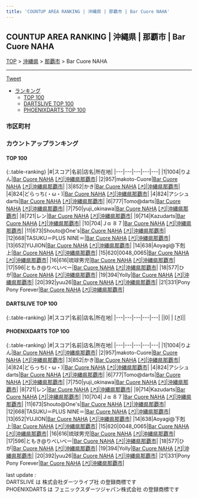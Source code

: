 ```yaml
---
title: 'COUNTUP AREA RANKING | 沖縄県 | 那覇市 | Bar Cuore NAHA'
---
```

## COUNTUP AREA RANKING | 沖縄県 | 那覇市 | Bar Cuore NAHA

[TOP](/darts/rank/) > [沖縄県](/darts/rank/沖縄県/) > [那覇市](/darts/rank/沖縄県/那覇市/) > Bar Cuore NAHA

___

<a href="https://twitter.com/share?ref_src=twsrc%5Etfw" data-text="COUNTUP AREA RANKING | 沖縄県那覇市Bar Cuore NAHA" class="twitter-share-button" data-hashtags="DARTSLIVE,PHOENIXDARTS,darts,ダーツ" data-show-count="false">Tweet</a>

* [ランキング](#カウントアップランキング)
    * [TOP 100](#top-100)
    * [DARTSLIVE TOP 100](#dartslive-top-100)
    * [PHOENIXDARTS TOP 100](#phoenixdarts-top-100)

### 市区町村

<ul>

</ul>

### カウントアップランキング

#### TOP 100



{:.table-ranking}
|#|スコア|名前|店名|所在地|
|---|---|---|---|---|
|1|1004|<span class="rank-name-pd">りよん</span>|<a href="/darts/rank/shops/69991.html">Bar Cuore NAHA</a> <a href="https://vs.phoenixdarts.com/jp/shop/shopDetailInfo/s_69991?s_seq=69991">[↗]</a>|<a href="/darts/rank/沖縄県/那覇市">沖縄県那覇市</a>|
|2|957|<span class="rank-name-pd">makoto-Cuore</span>|<a href="/darts/rank/shops/69991.html">Bar Cuore NAHA</a> <a href="https://vs.phoenixdarts.com/jp/shop/shopDetailInfo/s_69991?s_seq=69991">[↗]</a>|<a href="/darts/rank/沖縄県/那覇市">沖縄県那覇市</a>|
|3|852|<span class="rank-name-pd">かき</span>|<a href="/darts/rank/shops/69991.html">Bar Cuore NAHA</a> <a href="https://vs.phoenixdarts.com/jp/shop/shopDetailInfo/s_69991?s_seq=69991">[↗]</a>|<a href="/darts/rank/沖縄県/那覇市">沖縄県那覇市</a>|
|4|824|<span class="rank-name-pd">どらっち(・ω・)</span>|<a href="/darts/rank/shops/69991.html">Bar Cuore NAHA</a> <a href="https://vs.phoenixdarts.com/jp/shop/shopDetailInfo/s_69991?s_seq=69991">[↗]</a>|<a href="/darts/rank/沖縄県/那覇市">沖縄県那覇市</a>|
|4|824|<span class="rank-name-pd">アシシュ darts</span>|<a href="/darts/rank/shops/69991.html">Bar Cuore NAHA</a> <a href="https://vs.phoenixdarts.com/jp/shop/shopDetailInfo/s_69991?s_seq=69991">[↗]</a>|<a href="/darts/rank/沖縄県/那覇市">沖縄県那覇市</a>|
|6|777|<span class="rank-name-pd">Tomo@darts</span>|<a href="/darts/rank/shops/69991.html">Bar Cuore NAHA</a> <a href="https://vs.phoenixdarts.com/jp/shop/shopDetailInfo/s_69991?s_seq=69991">[↗]</a>|<a href="/darts/rank/沖縄県/那覇市">沖縄県那覇市</a>|
|7|750|<span class="rank-name-pd">yuji_okinawa</span>|<a href="/darts/rank/shops/69991.html">Bar Cuore NAHA</a> <a href="https://vs.phoenixdarts.com/jp/shop/shopDetailInfo/s_69991?s_seq=69991">[↗]</a>|<a href="/darts/rank/沖縄県/那覇市">沖縄県那覇市</a>|
|8|721|<span class="rank-name-pd">レン</span>|<a href="/darts/rank/shops/69991.html">Bar Cuore NAHA</a> <a href="https://vs.phoenixdarts.com/jp/shop/shopDetailInfo/s_69991?s_seq=69991">[↗]</a>|<a href="/darts/rank/沖縄県/那覇市">沖縄県那覇市</a>|
|9|714|<span class="rank-name-pd">Kazudarts</span>|<a href="/darts/rank/shops/69991.html">Bar Cuore NAHA</a> <a href="https://vs.phoenixdarts.com/jp/shop/shopDetailInfo/s_69991?s_seq=69991">[↗]</a>|<a href="/darts/rank/沖縄県/那覇市">沖縄県那覇市</a>|
|10|704|<span class="rank-name-pd">Ｊα ８７</span>|<a href="/darts/rank/shops/69991.html">Bar Cuore NAHA</a> <a href="https://vs.phoenixdarts.com/jp/shop/shopDetailInfo/s_69991?s_seq=69991">[↗]</a>|<a href="/darts/rank/沖縄県/那覇市">沖縄県那覇市</a>|
|11|673|<span class="rank-name-pd">Shouto@One&#x27;s</span>|<a href="/darts/rank/shops/69991.html">Bar Cuore NAHA</a> <a href="https://vs.phoenixdarts.com/jp/shop/shopDetailInfo/s_69991?s_seq=69991">[↗]</a>|<a href="/darts/rank/沖縄県/那覇市">沖縄県那覇市</a>|
|12|668|<span class="rank-name-pd">TASUKU＝PLUS NINE＝</span>|<a href="/darts/rank/shops/69991.html">Bar Cuore NAHA</a> <a href="https://vs.phoenixdarts.com/jp/shop/shopDetailInfo/s_69991?s_seq=69991">[↗]</a>|<a href="/darts/rank/沖縄県/那覇市">沖縄県那覇市</a>|
|13|652|<span class="rank-name-pd">YUJION</span>|<a href="/darts/rank/shops/69991.html">Bar Cuore NAHA</a> <a href="https://vs.phoenixdarts.com/jp/shop/shopDetailInfo/s_69991?s_seq=69991">[↗]</a>|<a href="/darts/rank/沖縄県/那覇市">沖縄県那覇市</a>|
|14|638|<span class="rank-name-pd">Aoyagi@下剋上</span>|<a href="/darts/rank/shops/69991.html">Bar Cuore NAHA</a> <a href="https://vs.phoenixdarts.com/jp/shop/shopDetailInfo/s_69991?s_seq=69991">[↗]</a>|<a href="/darts/rank/沖縄県/那覇市">沖縄県那覇市</a>|
|15|620|<span class="rank-name-pd">0048_0065</span>|<a href="/darts/rank/shops/69991.html">Bar Cuore NAHA</a> <a href="https://vs.phoenixdarts.com/jp/shop/shopDetailInfo/s_69991?s_seq=69991">[↗]</a>|<a href="/darts/rank/沖縄県/那覇市">沖縄県那覇市</a>|
|16|616|<span class="rank-name-pd">琉球男児</span>|<a href="/darts/rank/shops/69991.html">Bar Cuore NAHA</a> <a href="https://vs.phoenixdarts.com/jp/shop/shopDetailInfo/s_69991?s_seq=69991">[↗]</a>|<a href="/darts/rank/沖縄県/那覇市">沖縄県那覇市</a>|
|17|596|<span class="rank-name-pd">ともき@りべいべー</span>|<a href="/darts/rank/shops/69991.html">Bar Cuore NAHA</a> <a href="https://vs.phoenixdarts.com/jp/shop/shopDetailInfo/s_69991?s_seq=69991">[↗]</a>|<a href="/darts/rank/沖縄県/那覇市">沖縄県那覇市</a>|
|18|577|<span class="rank-name-pd">ひが</span>|<a href="/darts/rank/shops/69991.html">Bar Cuore NAHA</a> <a href="https://vs.phoenixdarts.com/jp/shop/shopDetailInfo/s_69991?s_seq=69991">[↗]</a>|<a href="/darts/rank/沖縄県/那覇市">沖縄県那覇市</a>|
|19|394|<span class="rank-name-pd">Yolly</span>|<a href="/darts/rank/shops/69991.html">Bar Cuore NAHA</a> <a href="https://vs.phoenixdarts.com/jp/shop/shopDetailInfo/s_69991?s_seq=69991">[↗]</a>|<a href="/darts/rank/沖縄県/那覇市">沖縄県那覇市</a>|
|20|392|<span class="rank-name-pd">yuu26</span>|<a href="/darts/rank/shops/69991.html">Bar Cuore NAHA</a> <a href="https://vs.phoenixdarts.com/jp/shop/shopDetailInfo/s_69991?s_seq=69991">[↗]</a>|<a href="/darts/rank/沖縄県/那覇市">沖縄県那覇市</a>|
|21|331|<span class="rank-name-pd">Pony Pony Forever</span>|<a href="/darts/rank/shops/69991.html">Bar Cuore NAHA</a> <a href="https://vs.phoenixdarts.com/jp/shop/shopDetailInfo/s_69991?s_seq=69991">[↗]</a>|<a href="/darts/rank/沖縄県/那覇市">沖縄県那覇市</a>|


#### DARTSLIVE TOP 100



{:.table-ranking}
|#|スコア|名前|店名|所在地|
|---|---|---|---|---|
||0|<span class="rank-name-dl"> </span>|<a href="/darts/rank/shops/.html"></a> <a href="">[↗]</a>|<a href="/darts/rank//"></a>|


#### PHOENIXDARTS TOP 100



{:.table-ranking}
|#|スコア|名前|店名|所在地|
|---|---|---|---|---|
|1|1004|<span class="rank-name-pd">りよん</span>|<a href="/darts/rank/shops/69991.html">Bar Cuore NAHA</a> <a href="https://vs.phoenixdarts.com/jp/shop/shopDetailInfo/s_69991?s_seq=69991">[↗]</a>|<a href="/darts/rank/沖縄県/那覇市">沖縄県那覇市</a>|
|2|957|<span class="rank-name-pd">makoto-Cuore</span>|<a href="/darts/rank/shops/69991.html">Bar Cuore NAHA</a> <a href="https://vs.phoenixdarts.com/jp/shop/shopDetailInfo/s_69991?s_seq=69991">[↗]</a>|<a href="/darts/rank/沖縄県/那覇市">沖縄県那覇市</a>|
|3|852|<span class="rank-name-pd">かき</span>|<a href="/darts/rank/shops/69991.html">Bar Cuore NAHA</a> <a href="https://vs.phoenixdarts.com/jp/shop/shopDetailInfo/s_69991?s_seq=69991">[↗]</a>|<a href="/darts/rank/沖縄県/那覇市">沖縄県那覇市</a>|
|4|824|<span class="rank-name-pd">どらっち(・ω・)</span>|<a href="/darts/rank/shops/69991.html">Bar Cuore NAHA</a> <a href="https://vs.phoenixdarts.com/jp/shop/shopDetailInfo/s_69991?s_seq=69991">[↗]</a>|<a href="/darts/rank/沖縄県/那覇市">沖縄県那覇市</a>|
|4|824|<span class="rank-name-pd">アシシュ darts</span>|<a href="/darts/rank/shops/69991.html">Bar Cuore NAHA</a> <a href="https://vs.phoenixdarts.com/jp/shop/shopDetailInfo/s_69991?s_seq=69991">[↗]</a>|<a href="/darts/rank/沖縄県/那覇市">沖縄県那覇市</a>|
|6|777|<span class="rank-name-pd">Tomo@darts</span>|<a href="/darts/rank/shops/69991.html">Bar Cuore NAHA</a> <a href="https://vs.phoenixdarts.com/jp/shop/shopDetailInfo/s_69991?s_seq=69991">[↗]</a>|<a href="/darts/rank/沖縄県/那覇市">沖縄県那覇市</a>|
|7|750|<span class="rank-name-pd">yuji_okinawa</span>|<a href="/darts/rank/shops/69991.html">Bar Cuore NAHA</a> <a href="https://vs.phoenixdarts.com/jp/shop/shopDetailInfo/s_69991?s_seq=69991">[↗]</a>|<a href="/darts/rank/沖縄県/那覇市">沖縄県那覇市</a>|
|8|721|<span class="rank-name-pd">レン</span>|<a href="/darts/rank/shops/69991.html">Bar Cuore NAHA</a> <a href="https://vs.phoenixdarts.com/jp/shop/shopDetailInfo/s_69991?s_seq=69991">[↗]</a>|<a href="/darts/rank/沖縄県/那覇市">沖縄県那覇市</a>|
|9|714|<span class="rank-name-pd">Kazudarts</span>|<a href="/darts/rank/shops/69991.html">Bar Cuore NAHA</a> <a href="https://vs.phoenixdarts.com/jp/shop/shopDetailInfo/s_69991?s_seq=69991">[↗]</a>|<a href="/darts/rank/沖縄県/那覇市">沖縄県那覇市</a>|
|10|704|<span class="rank-name-pd">Ｊα ８７</span>|<a href="/darts/rank/shops/69991.html">Bar Cuore NAHA</a> <a href="https://vs.phoenixdarts.com/jp/shop/shopDetailInfo/s_69991?s_seq=69991">[↗]</a>|<a href="/darts/rank/沖縄県/那覇市">沖縄県那覇市</a>|
|11|673|<span class="rank-name-pd">Shouto@One&#x27;s</span>|<a href="/darts/rank/shops/69991.html">Bar Cuore NAHA</a> <a href="https://vs.phoenixdarts.com/jp/shop/shopDetailInfo/s_69991?s_seq=69991">[↗]</a>|<a href="/darts/rank/沖縄県/那覇市">沖縄県那覇市</a>|
|12|668|<span class="rank-name-pd">TASUKU＝PLUS NINE＝</span>|<a href="/darts/rank/shops/69991.html">Bar Cuore NAHA</a> <a href="https://vs.phoenixdarts.com/jp/shop/shopDetailInfo/s_69991?s_seq=69991">[↗]</a>|<a href="/darts/rank/沖縄県/那覇市">沖縄県那覇市</a>|
|13|652|<span class="rank-name-pd">YUJION</span>|<a href="/darts/rank/shops/69991.html">Bar Cuore NAHA</a> <a href="https://vs.phoenixdarts.com/jp/shop/shopDetailInfo/s_69991?s_seq=69991">[↗]</a>|<a href="/darts/rank/沖縄県/那覇市">沖縄県那覇市</a>|
|14|638|<span class="rank-name-pd">Aoyagi@下剋上</span>|<a href="/darts/rank/shops/69991.html">Bar Cuore NAHA</a> <a href="https://vs.phoenixdarts.com/jp/shop/shopDetailInfo/s_69991?s_seq=69991">[↗]</a>|<a href="/darts/rank/沖縄県/那覇市">沖縄県那覇市</a>|
|15|620|<span class="rank-name-pd">0048_0065</span>|<a href="/darts/rank/shops/69991.html">Bar Cuore NAHA</a> <a href="https://vs.phoenixdarts.com/jp/shop/shopDetailInfo/s_69991?s_seq=69991">[↗]</a>|<a href="/darts/rank/沖縄県/那覇市">沖縄県那覇市</a>|
|16|616|<span class="rank-name-pd">琉球男児</span>|<a href="/darts/rank/shops/69991.html">Bar Cuore NAHA</a> <a href="https://vs.phoenixdarts.com/jp/shop/shopDetailInfo/s_69991?s_seq=69991">[↗]</a>|<a href="/darts/rank/沖縄県/那覇市">沖縄県那覇市</a>|
|17|596|<span class="rank-name-pd">ともき@りべいべー</span>|<a href="/darts/rank/shops/69991.html">Bar Cuore NAHA</a> <a href="https://vs.phoenixdarts.com/jp/shop/shopDetailInfo/s_69991?s_seq=69991">[↗]</a>|<a href="/darts/rank/沖縄県/那覇市">沖縄県那覇市</a>|
|18|577|<span class="rank-name-pd">ひが</span>|<a href="/darts/rank/shops/69991.html">Bar Cuore NAHA</a> <a href="https://vs.phoenixdarts.com/jp/shop/shopDetailInfo/s_69991?s_seq=69991">[↗]</a>|<a href="/darts/rank/沖縄県/那覇市">沖縄県那覇市</a>|
|19|394|<span class="rank-name-pd">Yolly</span>|<a href="/darts/rank/shops/69991.html">Bar Cuore NAHA</a> <a href="https://vs.phoenixdarts.com/jp/shop/shopDetailInfo/s_69991?s_seq=69991">[↗]</a>|<a href="/darts/rank/沖縄県/那覇市">沖縄県那覇市</a>|
|20|392|<span class="rank-name-pd">yuu26</span>|<a href="/darts/rank/shops/69991.html">Bar Cuore NAHA</a> <a href="https://vs.phoenixdarts.com/jp/shop/shopDetailInfo/s_69991?s_seq=69991">[↗]</a>|<a href="/darts/rank/沖縄県/那覇市">沖縄県那覇市</a>|
|21|331|<span class="rank-name-pd">Pony Pony Forever</span>|<a href="/darts/rank/shops/69991.html">Bar Cuore NAHA</a> <a href="https://vs.phoenixdarts.com/jp/shop/shopDetailInfo/s_69991?s_seq=69991">[↗]</a>|<a href="/darts/rank/沖縄県/那覇市">沖縄県那覇市</a>|


<div class="footer border-top border-gray-light mt-5 pt-3 text-right text-gray">
    last update : <span style="font-weight: italic" id="foot_last_modified"></span><br />
    DARTSLIVE は 株式会社ダーツライブ社 の登録商標です<br />
    PHOENIXDARTS は フェニックスダーツジャパン株式会社 の登録商標です<br />
</div>

<script src="https://cdnjs.cloudflare.com/ajax/libs/jquery.tablesorter/2.31.3/js/jquery.tablesorter.min.js" integrity="sha512-qzgd5cYSZcosqpzpn7zF2ZId8f/8CHmFKZ8j7mU4OUXTNRd5g+ZHBPsgKEwoqxCtdQvExE5LprwwPAgoicguNg==" crossorigin="anonymous" referrerpolicy="no-referrer"></script>
<link rel="stylesheet" href="https://cdnjs.cloudflare.com/ajax/libs/jquery.tablesorter/2.31.3/css/theme.default.min.css" integrity="sha512-wghhOJkjQX0Lh3NSWvNKeZ0ZpNn+SPVXX1Qyc9OCaogADktxrBiBdKGDoqVUOyhStvMBmJQ8ZdMHiR3wuEq8+w==" crossorigin="anonymous" referrerpolicy="no-referrer" />
<script>
$(function() {
    $(".table-ranking").tablesorter({sortList:[[0, 0]]});
    $("#foot_last_modified").text(formatDate(new Date(document.lastModified), 'yyyy-MM-dd HH:mm:ss'));
});
</script>

<script async src="https://platform.twitter.com/widgets.js" charset="utf-8"></script>